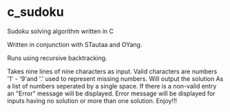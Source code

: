 # c_sudoku
Sudoku solving algorithm written in C

Written in conjunction with STautaa and OYang.

Runs using recursive backtracking.

Takes nine lines of nine characters as input.  Valid characters are numbers '1' - '9'and '.' used to represent missing numbers.  Will output the solution As a list of numbers seperated by a single space.  If there is a non-valid entry an "Error" message will be displayed.  Error message will be displayed for inputs having no solution or more than one solution.
Enjoy!!!
